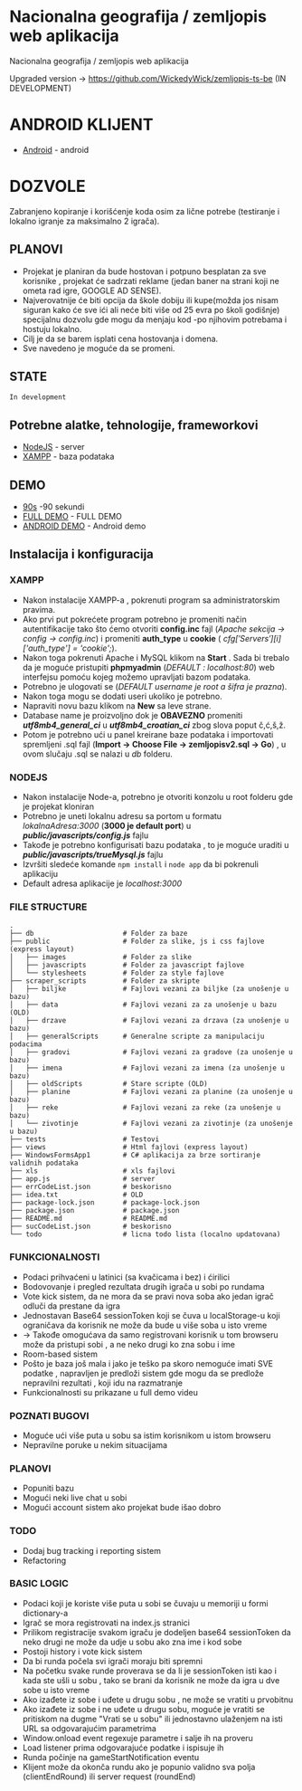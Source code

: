 # Nacionalna geografija / zemljopis web aplikacija

Nacionalna geografija / zemljopis web aplikacija

Upgraded version -> https://github.com/WickedyWick/zemljopis-ts-be (IN DEVELOPMENT)

# ANDROID KLIJENT

* [Android](https://github.com/WickedyWick/Zemljopis-Android) - android

# DOZVOLE
Zabranjeno kopiranje i korišćenje koda osim za lične potrebe (testiranje i lokalno igranje za maksimalno 2 igrača).
    
## PLANOVI
- Projekat je planiran da bude hostovan i potpuno besplatan za sve korisnike , projekat će sadrzati reklame (jedan baner na strani koji ne ometa rad igre, GOOGLE AD SENSE).
- Najverovatnije će biti opcija da škole dobiju ili kupe(možda jos nisam siguran kako će sve ići ali neće biti više od 25 evra po školi godišnje) specijalnu dozvolu gde mogu da menjaju kod -po njihovim potrebama i hostuju lokalno.
- Cilj je da se barem isplati cena hostovanja i domena.
- Sve navedeno je moguće da se promeni.

## STATE
    In development

## Potrebne alatke, tehnologije, frameworkovi

* [NodeJS](https://nodejs.org/en/) - server
* [XAMPP](https://www.apachefriends.org/index.html) - baza podataka

## DEMO 

* [90s](https://www.youtube.com/watch?v=lvL02iGEqRk) -90 sekundi
* [FULL DEMO](https://www.youtube.com/watch?v=COptxK_RlOs) - FULL DEMO
* [ANDROID DEMO](https://www.youtube.com/watch?v=CoAYXbh9bSI) - Android demo

## Instalacija i konfiguracija 

### XAMPP
- Nakon instalacije XAMPP-a , pokrenuti program sa administratorskim pravima.
- Ako prvi put pokrećete program potrebno je promeniti način autentifikacije tako što ćemo otvoriti **config.inc** fajl (*Apache sekcija -> config -> config.inc*) i promeniti **auth_type** u **cookie** ( *$cfg['Servers'][$i]['auth_type'] = 'cookie';*).
- Nakon toga pokrenuti Apache i MySQL klikom na **Start** . Sada bi trebalo da je moguće pristupiti **phpmyadmin** (*DEFAULT : localhost:80*) web interfejsu pomoću kojeg možemo upravljati bazom podataka.
- Potrebno je ulogovati se (*DEFAULT username je root a šifra je prazna*).
- Nakon toga mogu se dodati useri ukoliko je potrebno.
- Napraviti novu bazu klikom na **New** sa leve strane.
- Database name je proizvoljno dok je **OBAVEZNO** promeniti ***utf8mb4_general_ci*** u ***utf8mb4_croatian_ci*** zbog slova poput č,ć,š,ž.
- Potom je potrebno ući u panel kreirane baze podataka i importovati spremljeni .sql fajl (**Import -> Choose File -> zemljopisv2.sql -> Go**) , u ovom slučaju .sql se nalazi u *db* folderu.

### NODEJS
- Nakon instalacije Node-a, potrebno je otvoriti konzolu u root folderu gde je projekat kloniran 
- Potrebno je uneti lokalnu adresu sa portom u formatu *lokalnaAdresa:3000* (**3000 je default port**) u ***public/javascripts/config.js*** fajlu
- Takođe je potrebno konfigurisati bazu podataka , to je moguće uraditi u ***public/javascripts/trueMysql.js*** fajlu
- Izvršiti sledeće komande ``` npm install ``` i ``` node app ``` da bi pokrenuli aplikaciju
- Default adresa aplikacije je *localhost:3000*

### FILE STRUCTURE
    .
    ├── db                      # Folder za baze
    ├── public                  # Folder za slike, js i css fajlove (express layout)
    │   ├── images              # Folder za slike
    │   ├── javascripts         # Folder za javascript fajlove
    │   └── stylesheets         # Folder za style fajlove
    ├── scraper_scripts         # Folder za skripte
    │   ├── biljke              # Fajlovi vezani za biljke (za unošenje u bazu)
    │   ├── data                # Fajlovi vezani za za unošenje u bazu (OLD)
    │   ├── drzave              # Fajlovi vezani za drzava (za unošenje u bazu)
    │   ├── generalScripts      # Generalne scripte za manipulaciju podacima
    │   ├── gradovi             # Fajlovi vezani za gradove (za unošenje u bazu)
    │   ├── imena               # Fajlovi vezani za imena (za unošenje u bazu)
    │   ├── oldScripts          # Stare scripte (OLD)
    │   ├── planine             # Fajlovi vezani za planine (za unošenje u bazu)
    │   ├── reke                # Fajlovi vezani za reke (za unošenje u bazu)
    │   └── zivotinje           # Fajlovi vezani za zivotinje (za unošenje u bazu)
    ├── tests                   # Testovi 
    ├── views                   # Html fajlovi (express layout)
    ├── WindowsFormsApp1        # C# aplikacija za brze sortiranje validnih podataka
    ├── xls                     # xls fajlovi 
    ├── app.js                  # server
    ├── errCodeList.json        # beskorisno
    ├── idea.txt                # OLD
    ├── package-lock.json       # package-lock.json
    ├── package.json            # package.json
    ├── README.md               # README.md
    ├── sucCodeList.json        # beskorisno
    └── todo                    # licna todo lista (localno updatovana)
     
### FUNKCIONALNOSTI
- Podaci prihvaćeni u latinici (sa kvačicama i bez) i ćirilici
- Bodovovanje i pregled rezultata drugih igrača u sobi po rundama
- Vote kick sistem, da ne mora da se pravi nova soba ako jedan igrač odluči da prestane da igra
- Jednostavan Base64 sessionToken koji se čuva u localStorage-u koji ograničava da korisnik ne može da bude u više soba u isto vreme 
- -> Takođe omogućava da samo registrovani korisnik u tom browseru može da pristupi sobi , a ne neko drugi ko zna sobu i ime 
- Room-based sistem
- Pošto je baza još mala i jako je teško pa skoro nemoguće imati SVE podatke , napravljen je predloži sistem gde mogu da se predlože nepravilni rezultati , koji idu na razmatranje 
- Funkcionalnosti su prikazane u full demo videu

### POZNATI BUGOVI
- Moguće ući više puta u sobu sa istim korisnikom u istom browseru 
- Nepravilne poruke u nekim situacijama 

### PLANOVI
- Popuniti bazu
- Mogući neki live chat u sobi
- Mogući account sistem ako projekat bude išao dobro


### TODO
- Dodaj bug tracking i reporting sistem 
- Refactoring

### BASIC LOGIC
- Podaci koji je koriste više puta u sobi se čuvaju u memoriji u formi dictionary-a
- Igrač se mora registrovati na index.js stranici
- Prilikom registracije svakom igraču je dodeljen base64 sessionToken da neko drugi ne može da udje u sobu ako zna ime i kod sobe
- Postoji history i vote kick sistem
- Da bi runda počela svi igrači moraju biti spremni
- Na početku svake runde proverava se da li je sessionToken isti kao i kada ste ušli u sobu , tako se brani da korisnik ne može da igra u dve sobe u isto vreme
- Ako izađete iz sobe i uđete u drugu sobu , ne može se vratiti u prvobitnu
- Ako izađete iz sobe i ne uđete u drugu sobu, moguće je vratiti se pritiskom na dugme "Vrati se u sobu" ili jednostavno ulaženjem na isti URL sa odgovarajućim parametrima
- Window.onload event regexuje parametre i salje ih na proveru
- Load listener prima odgovarajuće podatke i ispisuje ih
- Runda počinje na gameStartNotification eventu
- Klijent može da okonča rundu ako je popunio validno sva polja (clientEndRound) ili server request (roundEnd)


